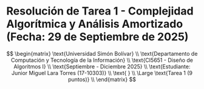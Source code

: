# Resolución de Tarea 1 - Complejidad Algorítmica y Análisis Amortizado (Fecha: 29 de Septiembre de 2025)

$$
\begin{matrix}
\text{Universidad Simón Bolívar} \\
\text{Departamento de Computación y Tecnología de la Información} \\
\text{CI5651 - Diseño de Algoritmos I} \\
\text{Septiembre - Diciembre 2025} \\
\text{Estudiante: Junior Miguel Lara Torres (17-10303)} \\
\text{ } \\
\Large \text{Tarea 1 (9 puntos)} \\
\end{matrix}
$$

